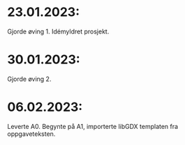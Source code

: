 # 23.01.2023:
Gjorde øving 1. 
Idémyldret prosjekt.

# 30.01.2023:
Gjorde øving 2.

# 06.02.2023:
Leverte A0. Begynte på A1, importerte libGDX templaten fra oppgaveteksten.
